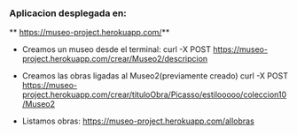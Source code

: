 ### Aplicacion desplegada en: ###

** https://museo-project.herokuapp.com/**


* Creamos un museo desde el terminal:
curl -X POST https://museo-project.herokuapp.com/crear/Museo2/descripcion 

* Creamos las obras ligadas al Museo2(previamente creado)
curl -X POST https://museo-project.herokuapp.com/crear/tituloObra/Picasso/estilooooo/coleccion10/Museo2

* Listamos obras:
 https://museo-project.herokuapp.com/allobras